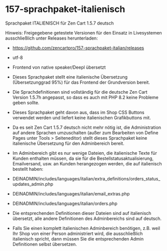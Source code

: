# 157-sprachpaket-italienisch
Sprachpaket ITALIENISCH für Zen Cart 1.5.7 deutsch 

Hinweis: 
Freigegebene getestete Versionen für den Einsatz in Livesystemen ausschließlich unter Releases herunterladen:
* https://github.com/zencartpro/157-sprachpaket-italian/releases

* utf-8
* Frontend von native speaker/Deepl übersetzt 

* Dieses Sprachpaket stellt eine italienische Übersetzung (Übersetzunggrad 95%) für das Frontend der Grundversion bereit. 
* Die Sprachdefinitionen sind vollständig für die deutsche Zen Cart Version 1.5.7h angepasst, so dass es auch mit PHP 8.2 keine Probleme geben sollte. 
* Dieses Sprachpaket geht davon aus, dass im Shop CSS Buttons verwendet werden und liefert keine italienischen Grafikbuttons mit. 

* Da es seit Zen Cart 1.5.7 deutsch nicht mehr nötig ist, die Administration auf andere Sprachen umzuschalten (außer zum Bearbeiten von Define Pages unter Tools > Seiteneditor) stellt dieses Sprachpaket keine italienische Übersetzung für den Adminbereich bereit.
* Im Adminbereich gibt es nur wenige Dateien, die italienische Texte für Kunden enthalten müssen, da sie für die Bestellstatusaktualisierung, Emailversand, usw. an Kunden herangezogen werden, die auf italienisch bestellt haben:

* DEINADMIN/includes/languages/italian/extra_definitions/orders_status_updates_admin.php
* DEINADMIN/includes/languages/italian/email_extras.php
* DEINADMIN/includes/languages/italian/orders.php 

* Die entsprechenden Definitionen dieser Dateien sind auf italienisch übersetzt, alle andere Definitionen des Adminbereichs sind auf deutsch.

* Falls Sie einen komplett italienischen Adminbereich benötigen, z.B. weil Ihr Shop von einer Person administriert wird, die ausschließlich italienisch spricht, dann müssen Sie die entsprechenden Admin Definitionen selbst übersetzen.
